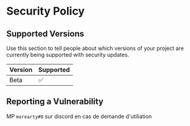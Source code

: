 # Security Policy

## Supported Versions

Use this section to tell people about which versions of your project are
currently being supported with security updates.

| Version | Supported          |
| ------- | ------------------ |
| Beta    | :white_check_mark: |

## Reporting a Vulnerability

MP `morearty#0` sur discord en cas de demande d'utiliation
